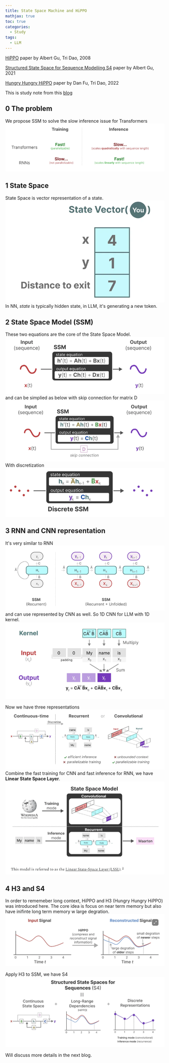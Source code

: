 ```yaml
---
title: State Space Machine and HiPPO
mathjax: true
toc: true
categories:
  - Study
tags:
  - LLM
---
```


[HiPPO](https://arxiv.org/abs/2008.07669) paper by Albert Gu, Tri Dao, 2008

[Structured State Space for Sequence Modeliing S4](https://arxiv.org/abs/2111.00396) paper by Albert Gu, 2021

[Hungry Hungry HiPPO](https://arxiv.org/abs/2212.14052) paper by Dan Fu, Tri Dao, 2022

This is study note from this [blog](https://newsletter.maartengrootendorst.com/p/a-visual-guide-to-mamba-and-state)

## 0 The problem
We propose SSM to solve the slow inference issue for Transformers
![Alt text](/assets/images/2024/24-03-30-SSM-H3_files/issues.png)

## 1 State Space
State Space is vector representation of a state.
![Alt text](/assets/images/2024/24-03-30-SSM-H3_files/statevector.png)
In NN, *state* is typically hidden state, in LLM, it's generating a new token. 

## 2 State Space Model (SSM)
These two equations are the core of the State Space Model.
![Alt text](/assets/images/2024/24-03-30-SSM-H3_files/ssmc.png) 
and can be simplied as below with skip connection for matrix D
![Alt text](/assets/images/2024/24-03-30-SSM-H3_files/ssm2.png)
With discretization
![Alt text](/assets/images/2024/24-03-30-SSM-H3_files/ssmd.png)

## 3 RNN and CNN representation
It's very similar to RNN
![Alt text](/assets/images/2024/24-03-30-SSM-H3_files/ssmrnn.png)
and can use represented by CNN as well.
So 1D CNN for LLM with 1D kernel. 
![Alt text](/assets/images/2024/24-03-30-SSM-H3_files/cnn.png)

Now we have three representations
![Alt text](/assets/images/2024/24-03-30-SSM-H3_files/3.png) 
Combine the fast training for CNN and fast inference for RNN, we have **Linear State Space Layer**. 
![Alt text](/assets/images/2024/24-03-30-SSM-H3_files/lssl.png)

## 4 H3 and S4
In order to rememeber long context, HiPPO and H3 (Hungry Hungry HiPPO) was introduced here. The core idea is focus on near term memory but also have inifinte long term memory w large degration. 
![Alt text](/assets/images/2024/24-03-30-SSM-H3_files/h3.png)

Apply H3 to SSM, we have S4
![Alt text](/assets/images/2024/24-03-30-SSM-H3_files/s4.png)

Will discuss more details in the next blog.